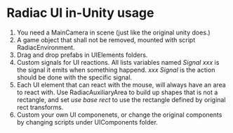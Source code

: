 # Radiac UI in-Unity usage

1. You need a MainCamera in scene (just like the original unity does.)
1. A game object that shall not be removed, mounted with script RadiacEnvironment.
1. Drag and drop prefabs in UIElements folders.
1. Custom signals for UI reactions. All lists variables named *Signal xxx* is the signal it emits when something happend. *xxx Signal* is the action should be done with the specific signal.
1. Each UI element that can react with the mouse, will always have an area to react with. Use RadiacAuxiliaryArea to build up shapes that is not a rectangle, and set *use base rect* to use the rectangle defined by original rect transforms.
1. Custom your own UI componenets, or change the original components by changing scripts under UIComponents folder.

